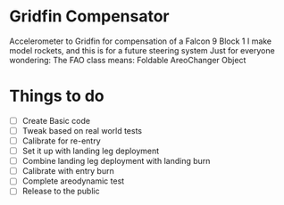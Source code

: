 # Gridfin Compensator
Accelerometer to Gridfin for compensation of a Falcon 9 Block 1
I make model rockets, and this is for a future steering system
Just for everyone wondering: The FAO class means: Foldable AreoChanger Object

# Things to do
- [ ] Create Basic code
- [ ] Tweak based on real world tests
- [ ] Calibrate for re-entry
- [ ] Set it up with landing leg deployment
- [ ] Combine landing leg deployment with landing burn
- [ ] Calibrate with entry burn
- [ ] Complete areodynamic test
- [ ] Release to the public
